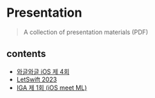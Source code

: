 # Presentation
> A collection of presentation materials (PDF)

## contents
- [와글와글 iOS 제 4회](https://github.com/Jihoonahn/Presentation/blob/main/%EC%99%80%EA%B8%80%EC%99%80%EA%B8%80%20iOS%20%EC%A0%9C%204%ED%9A%8C/2023%20%EC%99%80%EA%B8%80%EC%99%80%EA%B8%80%20iOS.pdf)
- [LetSwift 2023](https://github.com/Jihoonahn/Presentation/blob/Letswift2023/LetSwift2023/LetSwift2023.pdf)
- [IGA 제 1회 (iOS meet ML)](https://github.com/Jihoonahn/Presentation/blob/main/IGA%20%EC%A0%9C%201%ED%9A%8C/IGA%201%ED%9A%8C%20%EB%B0%9C%ED%91%9C.pdf)
